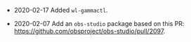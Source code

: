 - 2020-02-17
  Added `wl-gammactl`.

- 2020-02-07
  Add an `obs-studio` package based on this PR: https://github.com/obsproject/obs-studio/pull/2097.

